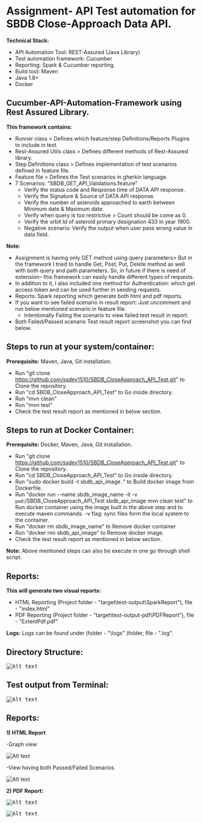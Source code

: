 # **Assignment- API Test automation for SBDB Close-Approach Data API.**

**Technical Stack:**

- API Automation Tool: REST-Assured (Java Library)
- Test automation framework: Cucumber
- Reporting: Spark & Cucumber reporting.
- Build tool: Maven
- Java 1.8+
- Docker
## Cucumber-API-Automation-Framework using Rest Assured Library.
  **This framework contains:**
- Runner class > Defines which feature/step Definitions/Reports Plugins to include in test.
- Rest-Assured Utils class > Defines different methods of Rest-Assured library.
- Step Definitions class > Defines implementation of test scenarios defined in feature file.
- Feature file > Defines the Test scenarios in gherkin language.
- 7 Scenarios: “SBDB\_GET\_API\_Validations.feature”
  - Verify the status code and Response time of DATA API response.
  - Verify the Signature & Source of DATA API response.
  - Verify the number of asteroids approached to earth between Minimum date & Maximum date.
  - Verify when query is too restrictive > Count should be come as 0.
  - Verify the orbit Id of asteroid primary designation 433 in year 1900.
  - Negative scenario: Verify the output when user pass wrong value in data field.

**Note:**

- Assignment is having only GET method using query parameters> But in the framework I tried to handle Get, Post, Put, Delete method as well with both query and path parameters. So, in future if there is need of extension– this framework can easily handle different types of requests.
- In addition to it, I also included one method for Authentication: which get access token and can be used further in sending requests. 
- Reports: Spark reporting which generate both html and pdf reports.
- If you want to see failed scenario in result report: Just uncomment and run below mentioned scenario in feature file.
  - Intentionally Failing the scenario to view failed test result in report.
- Both Failed/Passed scenario Test result report screenshot you can find below.

## **Steps to run at your system/container:**
**Prerequisite:** Maven, Java, Git installation.

- Run "git clone https://github.com/ssdev1510/SBDB_CloseApproach_API_Test.git" to Clone the repository.
- Run "cd SBDB_CloseApproach_API_Test" to Go inside directory.
- Run "mvn clean"
- Run "mvn test"
- Check the test result report as mentioned in below section.

## **Steps to run at Docker Container:**
**Prerequisite:** Docker, Maven, Java, Git installation.
- Run "git clone https://github.com/ssdev1510/SBDB_CloseApproach_API_Test.git" to Clone the repository.
- Run "cd SBDB_CloseApproach_API_Test" to Go inside directory.
- Run "sudo docker build -t sbdb_api_image ." to Build docker image from Dockerfile.
- Run "docker run --name sbdb_image_name -it -v `pwd`:/SBDB_CloseApproach_API_Test sbdb_api_image mvn clean test" to Run docker container using the image built in the above step and to execute maven commands. -v flag: sync files form the local system to the container.
- Run "docker rm sbdb_image_name" to Remove docker container.
- Run "docker rmi sbdb_api_image" to  Remove docker image.
- Check the test result report as mentioned in below section.

**Note:** Above mentioned steps can also be execute in one go through shell script.

## **Reports:** 
  **This will generate two visual reports:**
- HTML Reporting (Project folder - "target\test-output\SparkReport"), file - "index.html"
- PDF Reporting (Project folder - "target\test-output-pdf\PDFReport"), file - "ExtentPdf.pdf"

**Logs:** Logs can be found under (folder - "\logs" )folder, file - ".log".
## **Directory Structure:**
<kbd>![Alt text](/readmeImages/directory.png?raw=true)</kbd>

## **Test output from Terminal:**

<kbd>![Alt text](/readmeImages/buildSuccess.png?raw=true)</kbd>

## **Reports**:

**1) HTML Report**

-Graph view

![Alt text](/readmeImages/HtmlView.png?raw=true)

-View having both Passed/Failed Scenarios.

![Alt text](/readmeImages/testScenario.png?raw=true)

**2) PDF Report:**

<kbd>![Alt text](/readmeImages/pdfReport1.png?raw=true)</kbd>

<kbd>![Alt text](/readmeImages/pdfReport2.png?raw=true)</kbd>

